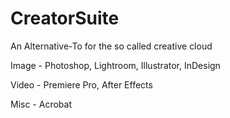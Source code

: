 # CreatorSuite
An Alternative-To for the so called creative cloud


Image - Photoshop, Lightroom, Illustrator, InDesign

Video - Premiere Pro, After Effects

Misc - Acrobat
